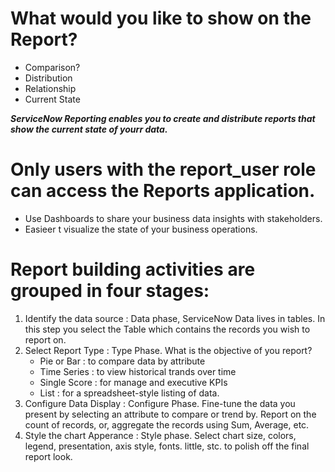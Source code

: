 # What would you like to show on the Report?
- Comparison?
- Distribution
- Relationship
- Current State

***ServiceNow Reporting enables you to create and distribute reports that show the current state of yourr data.***

# Only users with the report_user role can access the Reports application. 

- Use Dashboards to share your business data insights with stakeholders.
- Easieer t visualize the state of your business operations. 

# Report building activities are grouped in four stages:
1. Identify the data source : Data phase, ServiceNow Data lives in tables. In this step you select the Table which contains the records you wish to report on. 
2. Select Report Type : Type Phase. What is the objective of you report? 
    - Pie or Bar : to compare data by attribute
    - Time Series : to view historical trands over time
    - Single Score : for manage and executive KPIs
    - List : for a spreadsheet-style listing of data. 
3. Configure Data Display : Configure Phase. Fine-tune the data you present by selecting an attribute to compare or trend by. Report on the count of records, or, aggregate the records using Sum, Average, etc. 
4. Style the chart Apperance : Style phase. Select chart size, colors, legend, presentation, axis style, fonts. little, stc. to polish off the final report look. 